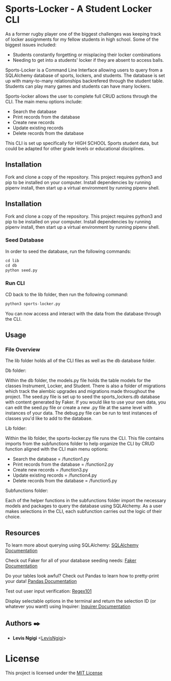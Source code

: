 # Sports-Locker - A Student Locker CLI

As a former rugby player one of the biggest challenges was keeping track of locker  assignments for my fellow students in high school. Some of the biggest issues included:

* Students constantly forgetting or misplacing their locker combinations
* Needing to get into a students' locker if they are absent to access balls.

Sports-Locker is a Command Line Interface allowing users to query from a SQLAlchemy database of sports, lockers, and students. The database is set up with many-to-many relationships backrefered through the student table. Students can play many games and students can have many lockers.

Sports-locker allows the user to complete full CRUD actions through the CLI. The main menu options include:

* Search the database
* Print records from the database
* Create new records
* Update existing records
* Delete records from the database

This CLI is set up specifically for HIGH SCHOOL Sports student data, but could be adapted for other grade levels or educational disciplines.

## Installation

Fork and clone a copy of the repository. This project requires python3 and pip to be installed on your computer. Install dependencies by running pipenv install, then start up a virtual environment by running pipenv shell.

## Installation

Fork and clone a copy of the repository. This project requires python3 and pip to be installed on your computer. Install dependencies by running pipenv install, then start up a virtual environment by running pipenv shell.

### Seed Database

In order to seed the database, run the following commands:

```python
cd lib
cd db
python seed.py
```

### Run CLI

CD back to the lib folder, then run the following command:

```python
python3 sports-locker.py
```

You can now access and interact with the data from the database through the CLI.

## Usage

### File Overview

The lib folder holds all of the CLI files as well as the db database folder.

Db folder:

Within the db folder, the models.py file holds the table models for the classes Instrument, Locker, and Student. There is also a folder of migrations which track the alembic upgrades and migrations made throughout the project. The seed.py file is set up to seed the sports_lockers.db database with content generated by Faker. If you would like to use your own data, you can edit the seed.py file or create a new .py file at the same level with instances of your data. The debug.py file can be run to test instances of classes you'd like to add to the database.

Lib folder:

Within the lib folder, the sports-locker.py file runs the CLI. This file contains imports from the subfunctions folder to help organize the CLI by CRUD function aligned with the CLI main menu options:

* Search the database = /function1.py
* Print records from the database = /function2.py
* Create new records = /function3.py
* Update existing records = /function4.py
* Delete records from the database = /function5.py

Subfunctions folder:

Each of the helper functions in the subfunctions folder import the necessary models and packages to query the database using SQLAlchemy. As a user makes selections in the CLI, each subfunction carries out the logic of their choice. 


## Resources

To learn more about querying using SQLAlchemy: [SQLAlchemy Documentation](https://www.sqlalchemy.org/)

Check out Faker for all of your database seeding needs: [Faker Documentation](https://faker.readthedocs.io/en/master/)

Do your tables look awful? Check out Pandas to learn how to pretty-print your data! [Pandas Documentation](https://pandas.pydata.org/)

Test out user input verification: [Regex101](https://regex101.com/)

Display selectable options in the terminal and return the selection ID (or whatever you want!) using Inquirer: [Inquirer Documentation](https://pypi.org/project/inquirer/)

## Authors :black_nib:
- **Levis Ngigi** <[LevisNgigi](https://github.com/LevisNgigi)>

# License

This project is licensed under the [MIT License](LICENSE)